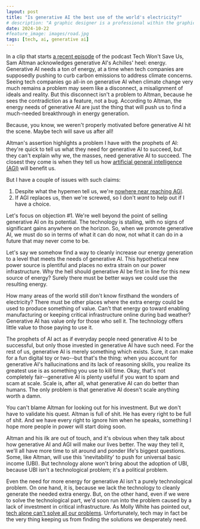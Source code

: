 ```yaml
---
layout: post
title: "Is generative AI the best use of the world's electricity?"
# description: "A graphic designer is a professional within the graphic design and graphic arts industry."
date: 2024-10-22
#feature_image: images/road.jpg
tags: [tech, ai, generative ai]
---
```


In a clip that starts [a recent episode](https://techwontsave.us/episode/245_data_vampires_sacrificing_for_ai_episode_3) of the podcast Tech Won't Save Us, Sam Altman acknowledges generative AI's Achilles' heel: energy.<!--more--> Generative AI needs a ton of energy, at a time when tech companies are supposedly pushing to curb carbon emissions to address climate concerns. Seeing tech companies go all-in on generative AI when climate change very much remains a problem may seem like a disconnect, a misalignment of ideals and reality. But this disconnect isn't a problem to Altman, because he sees the contradiction as a feature, not a bug. According to Altman, the energy needs of generative AI are just the thing that will push us to find a much-needed breakthrough in energy generation. 

Because, you know, we weren't properly motivated before generative AI hit the scene. Maybe tech will save us after all!

Altman's assertion highlights a problem I have with the prophets of AI: they're quick to tell us what they need for generative AI to succeed, but they can't explain why we, the masses, need generative AI to succeed. The closest they come is when they tell us how [artificial general intelligence (AGI)](https://en.wikipedia.org/wiki/Artificial_general_intelligence) will benefit us. 

But I have a couple of issues with such claims:

1. Despite what the hypemen tell us, we're [nowhere near reaching AGI](https://garymarcus.substack.com/p/agi-by-2027).
2. If AGI replaces us, then we're screwed, so I don't *want* to help out if I have a choice.

Let's focus on objection #1. We're well beyond the point of selling generative AI on its potential. The technology is stalling, with no signs of significant gains anywhere on the horizon. So, when we promote generative AI, we must do so in terms of what it can do now, not what it can do in a future that may never come to be.

Let's say we somehow find a way to cleanly increase our energy generation to a level that meets the needs of generative AI. This hypothetical new power source is plentiful and places no extra strain on our power infrastructure. Why the hell should generative AI be first in line for this new source of energy? Surely there must be better ways we could use the resulting energy.

How many areas of the world still don't know firsthand the wonders of electricity? There must be other places where the extra energy could be used to produce something of value. Can't that energy go toward enabling manufacturing or keeping critical infrastructure online during bad weather? Generative AI has value only for those who sell it. The technology offers little value to those paying to use it.

The prophets of AI act as if everyday people need generative AI to be successful, but only those invested in generative AI have such need. For the rest of us, generative AI is merely something which exists. Sure, it can make for a fun digital toy or two--but that's the thing: when you account for generative AI's hallucinations and its lack of reasoning skills, you realize its greatest use is as something you use to kill time. Okay, that's not completely fair--generative AI is plenty useful if you want to spam and scam at scale. Scale is, after all, what generative AI can do better than humans. The only problem is that generative AI doesn't scale anything worth a damn.

You can't blame Altman for looking out for his investment. But we don't have to validate his quest. Altman is full of shit. He has every right to be full of shit. And we have every right to ignore him when he speaks, something I hope more people in power will start doing soon.

Altman and his ilk are out of touch, and it's obvious when they talk about how generative AI and AGI will make our lives better. The way they tell it, we'll all have more time to sit around and ponder life's biggest questions. Some, like Altman, will use this 'inevitability' to push for universal basic income (UBI). But technology alone won't bring about the adoption of UBI, because UBI isn't a technological problem; it's a political problem.

Even the need for more energy for generative AI isn't a purely technological problem. On one hand, it is, because we lack the technology to cleanly generate the needed extra energy. But, on the other hand, even if we were to solve the technological part, we'd soon run into the problem caused by a lack of investment in critical infrastructure. As Molly White has pointed out, [tech alone can't solve all our problems](https://blog.mollywhite.net/blockchain-solutionism-lecture#if-technology-cant-solve-societal-problems-what-should-be-the-role-of-software-engineers-going-forward). Unfortunately, tech may in fact be the very thing keeping us from finding the solutions we desperately need.
